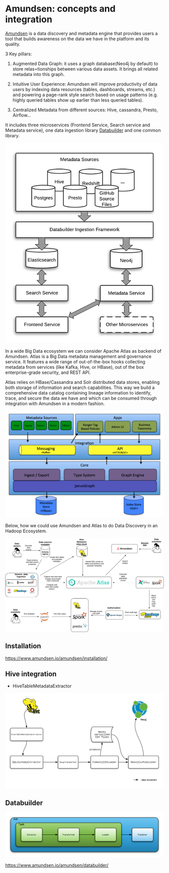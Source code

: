 # Amundsen: concepts and integration

[Amundsen](https://www.amundsen.io/amundsen/) is a data discovery and metadata engine that provides users a tool that builds awareness on the data we have in the platform and its quality. 

3 Key pillars:
1. Augmented Data Graph: it uses a graph database(Neo4j by default) to store relas=tionships between various data assets. It brings all related metadata into this graph.

2. Intuitive User Experience: Amundsen will improve productivity of data users by indexing data resources (tables, dashboards, streams, etc.) and powering a page-rank style search based on usage patterns (e.g. highly queried tables show up earlier than less queried tables).

3. Centralized Metadata from different sources: Hive, cassandra, Presto, Airflow...

It includes three microservices (Frontend Service, Search service and Metadata service), one data ingestion library [Databuilder](https://www.amundsen.io/amundsen/databuilder/) and one common library.


![](./Amundsen_Architecture.png)

In a wide Big Data ecosystem we can consider Apache Atlas as backend of Amundsen. Atlas is a Big Data metadata management and governance service. It features a wide range of out-of-the-box hooks collecting metadata from services (like Kafka, Hive, or HBase), out of the box enterprise-grade security, and REST API.

Atlas relies on HBase/Cassandra and Solr distributed data stores, enabling both storage of information and search capabilities. This way we build a comprehensive data catalog containing lineage information to identify, trace, and secure the data we have and which can be consumed through integration with Amundsen in a modern fashion.

![](./atlas-architecture.png)


Below, how we could use Amundsen and Atlas to do Data Discovery in an Hadoop Ecosystem.

![](./altlas-amundsen.png)


## Installation

https://www.amundsen.io/amundsen/installation/

## Hive integration

- HiveTableMetadataExtractor

![](./data_loader.png)


## Databuilder

![](./AmundsenDataBuilder.png)

https://www.amundsen.io/amundsen/databuilder/
